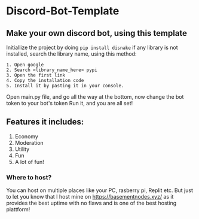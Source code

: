 # Discord-Bot-Template
Make your own discord bot, using this template
-----------------------------------------------

Initiallize the project by doing `pip install disnake`
if any library is not installed, search the library name, using this method:
    
    1. Open google
    2. Search <library_name_here> pypi
    3. Open the first link
    4. Copy the installation code
    5. Install it by pasting it in your console.
    
Open main.py file, and go all the way at the bottom, now change the bot token to your bot's token
Run it, and you are all set!



## Features it includes:

1. Economy
2. Moderation
3. Utility
4. Fun
5. A lot of fun!

### Where to host?
 
 You can host on multiple places like your PC, rasberry pi, Replit etc. But just to let you know that I host mine on https://basementnodes.xyz/ as it provides the best uptime with no flaws and is one of the best hosting plattform!
